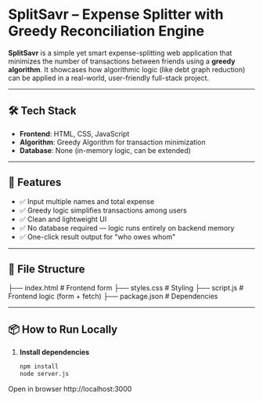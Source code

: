 # SplitSavr – Expense Splitter with Greedy Reconciliation Engine

**SplitSavr** is a simple yet smart expense-splitting web application that minimizes the number of transactions between friends using a **greedy algorithm**. It showcases how algorithmic logic (like debt graph reduction) can be applied in a real-world, user-friendly full-stack project.

---

## 🛠 Tech Stack

- **Frontend**: HTML, CSS, JavaScript
- **Algorithm**: Greedy Algorithm for transaction minimization  
- **Database**: None (in-memory logic, can be extended)

---

## 🚀 Features

- ✅ Input multiple names and total expense  
- ✅ Greedy logic simplifies transactions among users  
- ✅ Clean and lightweight UI  
- ✅ No database required — logic runs entirely on backend memory  
- ✅ One-click result output for "who owes whom"

---

## 📁 File Structure
├── index.html # Frontend form
├── styles.css # Styling
├── script.js # Frontend logic (form + fetch)
├── package.json # Dependencies


---

## 📦 How to Run Locally

1. **Install dependencies**
   ```bash
   npm install
   node server.js


Open in browser
http://localhost:3000


